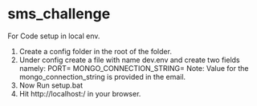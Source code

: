 # sms_challenge

For Code setup in local env.

1. Create a config folder in the root of the folder.
2. Under config create a file with name dev.env and create two fields namely:
   PORT=
   MONGO_CONNECTION_STRING=
   Note: Value for the mongo_connection_string is provided in the email.
3. Now Run setup.bat
4. Hit http://localhost:<PORT>/ in your browser.

